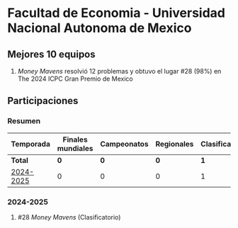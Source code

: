 # Facultad de Economia - Universidad Nacional Autonoma de Mexico

## Mejores 10 equipos

1. _Money Mavens_ resolvió 12 problemas y obtuvo el lugar #28 (98%) en The 2024 ICPC Gran Premio de Mexico

## Participaciones

### Resumen

| Temporada | Finales mundiales | Campeonatos | Regionales | Clasificatorios | Equipos |
| --- | --- | --- | --- | --- | --- |
| **Total** | **0** | **0** | **0** | **1** | **1** |
| [2024-2025](#2024-2025) | 0 | 0 | 0 | 1 | 1 |

### 2024-2025

1. #28 _Money Mavens_ (Clasificatorio)




